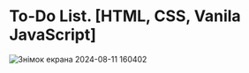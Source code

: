 # To-Do List. [HTML, CSS, Vanila JavaScript]
![Знімок екрана 2024-08-11 160402](https://github.com/user-attachments/assets/87c9d520-48d5-43cb-86fe-2d223191ed42)
